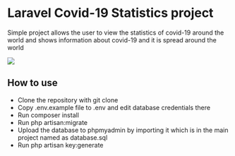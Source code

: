 <h1>Laravel Covid-19 Statistics project</h1> 
<p>Simple project allows the user to view the statistics of covid-19 around the world and shows information about covid-19 and it is spread around the world<p>
<img src="https://user-images.githubusercontent.com/70637865/186012577-46a8f693-324a-40b9-b094-a8d7e1978804.png">
<h2>How to use</h2>
<ul>
<li>Clone the repository with git clone</li>
<li>Copy .env.example file to .env and edit database credentials there</li>
<li>Run composer install</li>
<li>Run php artisan:migrate</li>
<li>Upload the database to phpmyadmin by importing it which is in the main project named as database.sql</li>
<li>Run php artisan key:generate</li>
</ul>  

